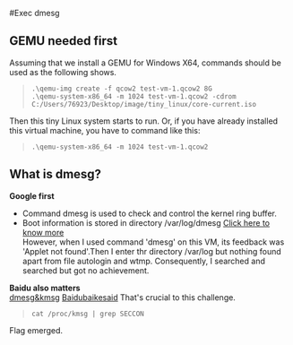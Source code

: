 #Exec dmesg
## GEMU needed first
Assuming that we install a GEMU for Windows X64, commands should be used as the following shows.
>     .\qemu-img create -f qcow2 test-vm-1.qcow2 8G
>     .\qemu-system-x86_64 -m 1024 test-vm-1.qcow2 -cdrom C:/Users/76923/Desktop/image/tiny_linux/core-current.iso
Then this tiny Linux system starts to run.
Or, if you have already installed this virtual machine, you have to command like this:
>     .\qemu-system-x86_64 -m 1024 test-vm-1.qcow2
## What is dmesg?
**Google first**
- Command dmesg is used to check and control the kernel ring buffer.
- Boot information is stored in directory /var/log/dmesg [Click here to know more](http://man.linuxde.net/dmesg)
<br/>However, when I used command 'dmesg' on this VM, its feedback was 'Applet not found'.Then I enter thr directory /var/log but nothing found apart from file autologin and wtmp.
Consequently, I searched and searched but got no achievement.

**Baidu also matters**
<br/>[dmesg&kmsg](http://blog.csdn.net/zlcchina/article/details/24195331)
[Baidubaikesaid](https://baike.baidu.com/item/dmesg/271976?fr=aladdin)
That's crucial to this challenge.
>     cat /proc/kmsg | grep SECCON
Flag emerged.